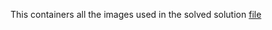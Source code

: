 This containers all the images used in the solved solution [file](https://github.com/Bennykillua/sql-mysteries-SOLVED/tree/master/Solved%20solution)

